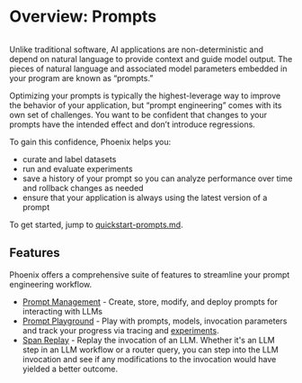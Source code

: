 # Overview: Prompts

<figure><img src="https://storage.googleapis.com/arize-phoenix-assets/assets/gifs/playground_3_prompt.gif" alt=""><figcaption></figcaption></figure>

Unlike traditional software, AI applications are non-deterministic and depend on natural language to provide context and guide model output. The pieces of natural language and associated model parameters embedded in your program are known as “prompts.”

Optimizing your prompts is typically the highest-leverage way to improve the behavior of your application, but “prompt engineering” comes with its own set of challenges. You want to be confident that changes to your prompts have the intended effect and don’t introduce regressions.

To gain this confidence, Phoenix helps you:

* curate and label datasets
* run and evaluate experiments
* save a history of your prompt so you can analyze performance over time and rollback changes as needed
* ensure that your application is always using the latest version of a prompt

To get started, jump to [quickstart-prompts.md](../quickstart-prompts.md "mention").

## Features

Phoenix offers a comprehensive suite of features to streamline your prompt engineering workflow.

* [Prompt Management](prompt-management.md) - Create, store, modify, and deploy prompts for interacting with LLMs
* [Prompt Playground](prompt-playground.md) - Play with prompts, models, invocation parameters and track your progress via tracing and [experiments](broken-reference).
* [Span Replay](./#span-replay) - Replay the invocation of an LLM. Whether it's an LLM step in an LLM workflow or a router query, you can step into the LLM invocation and see if any modifications to the invocation would have yielded a better outcome.

